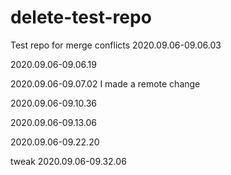 # delete-test-repo
Test repo for merge conflicts 
2020.09.06-09.06.03

2020.09.06-09.06.19

2020.09.06-09.07.02
I made a remote change

2020.09.06-09.10.36

2020.09.06-09.13.06

2020.09.06-09.22.20

tweak 2020.09.06-09.32.06

